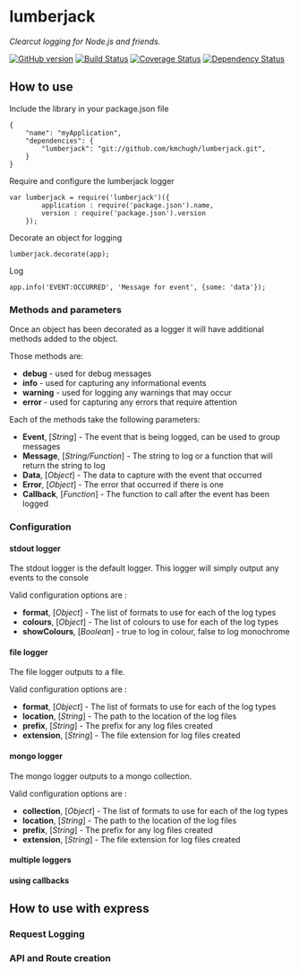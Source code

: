 # lumberjack
*Clearcut logging for Node.js and friends.*

[![GitHub version](http://img.shields.io/github/tag/kmchugh/lumberjack.svg?branch=master)](http://github.com/kmchugh/lumberjack)
[![Build Status](https://travis-ci.org/kmchugh/lumberjack.svg?branch=master)](https://travis-ci.org/kmchugh/lumberjack)
[![Coverage Status](https://coveralls.io/repos/kmchugh/lumberjack/badge.png?branch=master)](https://coveralls.io/r/kmchugh/lumberjack?branch=master)
[![Dependency Status](https://gemnasium.com/kmchugh/lumberjack.svg)](https://gemnasium.com/kmchugh/lumberjack)

## How to use

Include the library in your package.json file

	{
    	"name": "myApplication",
    	"dependencies": {
        	"lumberjack": "git://github.com/kmchugh/lumberjack.git",
        }
    }

Require and configure the lumberjack logger

	var lumberjack = require('lumberjack')({
			application : require('package.json').name,
			version : require('package.json').version
		});

Decorate an object for logging

	lumberjack.decorate(app);

Log

	app.info('EVENT:OCCURRED', 'Message for event', {some: 'data'});

### Methods and parameters

Once an object has been decorated as a logger it will have additional methods added to the object.

Those methods are:

- **debug** 	- used for debug messages
- **info** 		- used for capturing any informational events
- **warning** 	- used for logging any warnings that may occur
- **error** 	- used for capturing any errors that require attention

Each of the methods take the following parameters:

- **Event**, 	[*String*] 			- The event that is being logged, can be used to group messages
- **Message**, 	[*String/Function*] - The string to log or a function that will return the string to log
- **Data**, 	[*Object*] 			- The data to capture with the event that occurred
- **Error**, 	[*Object*] 			- The error that occurred if there is one
- **Callback**, [*Function*] 		- The function to call after the event has been logged


### Configuration

#### stdout logger

The stdout logger is the default logger.  This logger will simply output any events to the console

Valid configuration options are :

- **format**,		[*Object*] 			- The list of formats to use for each of the log types
- **colours**, 		[*Object*] 			- The list of colours to use for each of the log types
- **showColours**,	[*Boolean*] 		- true to log in colour, false to log monochrome

#### file logger

The file logger outputs to a file.

Valid configuration options are :

- **format**,		[*Object*] 			- The list of formats to use for each of the log types
- **location**,		[*String*] 			- The path to the location of the log files
- **prefix**, 		[*String*] 			- The prefix for any log files created
- **extension**,	[*String*] 			- The file extension for log files created

#### mongo logger

The mongo logger outputs to a mongo collection.

Valid configuration options are :

- **collection**,	[*Object*] 			- The list of formats to use for each of the log types
- **location**,		[*String*] 			- The path to the location of the log files
- **prefix**, 		[*String*] 			- The prefix for any log files created
- **extension**,	[*String*] 			- The file extension for log files created

#### multiple loggers

#### using callbacks


## How to use with express

### Request Logging

### API and Route creation

